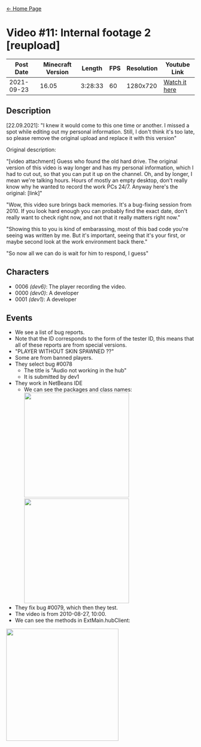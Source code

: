 [← Home Page](../README.md#2-videos)

# Video #11: Internal footage 2 [reupload]
| Post Date  | Minecraft Version | Length  | FPS | Resolution | Youtube Link      |
| ---------  | ----------------- | ------- | --- | ---------- | ----------------- |
| 2021-09-23 | 16.05             | 3:28:33 | 60  | 1280x720   | [Watch it here](https://www.youtube.com/watch?v=kRZlxYdYqmM) |

## Description
[22.09.2021]: "I knew it would come to this one time or another. I missed a spot while editing out my personal information. Still, I don't think it's too late, so please remove the original upload and replace it with this version"

Original description: 

"[video attachment] Guess who found the old hard drive. The original version of this video is way longer and has my personal information, which I had to cut out, so that you can put it up on the channel. Oh, and by longer, I mean we're talking hours. Hours of mostly an empty desktop, don't really know why he wanted to record the work PCs 24/7. Anyway here's the original: [link]"

"Wow, this video sure brings back memories. It's a bug-fixing session from 2010. If you look hard enough you can probably find the exact date, don't really want to check right now, and not that it really matters right now."

"Showing this to you is kind of embarassing, most of this bad code you're seeing was written by me. But it's important, seeing that it's your first, or maybe second look at the work environment back there."

"So now all we can do is wait for him to respond, I guess"

## Characters
* 0006 *(dev6)*: The player recording the video.
* 0000 *(dev0)*: A developer
* 0001 *(dev1)*: A developer

## Events
* We see a list of bug reports.
* Note that the ID corresponds to the form of the tester ID, this means that all of these reports are from special versions.
* "PLAYER WITHOUT SKIN SPAWNED ??"
* Some are from banned players.
* They select bug #0078
  * The title is "Audio not working in the hub"
  * It is submitted by dev1
* They work in NetBeans IDE
  * We can see the packages and class names:  
    <img src="https://lh4.googleusercontent.com/3VEWizRzTOsPbJxCNRnW3EhRy74aXyAuYmNwNHNrW_81QF8BMmg_R84v_1XMv-F_3ARU7_lmOORy3zMW-VzYymqrGdjN8CmcHKViNpzax7EfwNN1cqmJz8l4z4J6GSeWjp9SYPPm7YlL6Zu3Xq2b9g" width="280">
    <img src="https://lh5.googleusercontent.com/OfOaI6kr46TH4dYAoBZtTU_t_Y_66Gz9jPgR2Nohh5-Do7wWgh9MbE_IXvZqetaRlmohiuAQtQaDLXjWHNLQgiK33evyQIxbG51EItU1ZKLpki-KWf8vSLDa64oqC6bgr4fvpIkUi-Cy3hDQkoWPew" width="280">
* They fix bug #0079, which then they test.
* The video is from 2010-08-27, 10:00.
* We can see the methods in ExtMain.hubClient:  
<img src="https://lh5.googleusercontent.com/dRq7qmW3RQKusgEeOz5iac7NqvV0tedxbrYnTL9NJslpvghfa5SphMcF3naWJAFRyc4eyd8HrGhcaJUbe4KEYNGWespudE4zZdwuEJK22U94z3CUJYQ10auPHWApum9646BI4DL7doBeO7leAnj9dQ" width="300">
